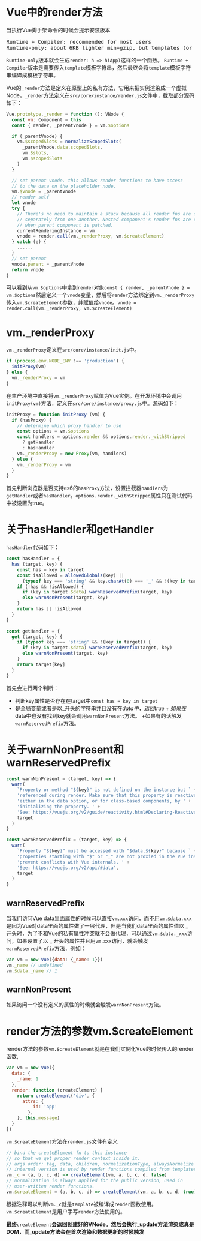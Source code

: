 # Vue中的render方法
当执行Vue脚手架命令的时候会提示安装版本
<pre>
Runtime + Compiler: recommended for most users
Runtime-only: about 6KB lighter min+gzip, but templates (or any Vue-specific HTML) are ONLY allowed in .vue files - render functions are required elsewhere
</pre>
`Runtime-only`版本就会生成`render: h => h(App)`这样的一个函数。
`Runtime + Compiler`版本是需要传入`template`模板字符串，然后最终会将`template`模板字符串编译成模板字符串。

Vue的`_render`方法是定义在原型上的私有方法，它用来把实例渲染成一个虚拟Node，`_render`方法定义在`src/core/instance/render.js`文件中，截取部分源码如下：
```javascript
Vue.prototype._render = function (): VNode {
  const vm: Component = this
  const { render, _parentVnode } = vm.$options

  if (_parentVnode) {
    vm.$scopedSlots = normalizeScopedSlots(
      _parentVnode.data.scopedSlots,
      vm.$slots,
      vm.$scopedSlots
    )
  }

  // set parent vnode. this allows render functions to have access
  // to the data on the placeholder node.
  vm.$vnode = _parentVnode
  // render self
  let vnode
  try {
    // There's no need to maintain a stack because all render fns are called
    // separately from one another. Nested component's render fns are called
    // when parent component is patched.
    currentRenderingInstance = vm
    vnode = render.call(vm._renderProxy, vm.$createElement)
  } catch (e) {
    ......
  }
  // set parent
  vnode.parent = _parentVnode
  return vnode
}
```
可以看到从`vm.$options`中拿到`render`对象`const { render, _parentVnode } = vm.$options`然后定义一个`vnode`变量，然后将`render`方法绑定到`vm._renderProxy`传入`vm.$createElement`参数，并赋值给`vnode`。`vnode = render.call(vm._renderProxy, vm.$createElement)`

# vm._renderProxy
`vm._renderProxy`定义在`src/core/instance/init.js`中。
```javascript
if (process.env.NODE_ENV !== 'production') {
  initProxy(vm)
} else {
  vm._renderProxy = vm
}
```
在生产环境中直接将`vm._renderProxy`赋值为Vue实例。在开发环境中会调用`initProxy(vm)`方法，定义在`src/core/instance/proxy.js`中。源码如下：
```javascript
initProxy = function initProxy (vm) {
  if (hasProxy) {
    // determine which proxy handler to use
    const options = vm.$options
    const handlers = options.render && options.render._withStripped
      ? getHandler
      : hasHandler
    vm._renderProxy = new Proxy(vm, handlers)
  } else {
    vm._renderProxy = vm
  }
}
```
首先判断浏览器是否支持es6的`hasProxy`方法，设置拦截器`handlers`为`getHandler`或者`hasHandler`。`options.render._withStripped`属性只在测试代码中被设置为true。

# 关于hasHandler和getHandler

`hasHandler`代码如下：
```javascript
const hasHandler = {
  has (target, key) {
    const has = key in target
    const isAllowed = allowedGlobals(key) ||
      (typeof key === 'string' && key.charAt(0) === '_' && !(key in target.$data))
    if (!has && !isAllowed) {
      if (key in target.$data) warnReservedPrefix(target, key)
      else warnNonPresent(target, key)
    }
    return has || !isAllowed
  }
}

const getHandler = {
  get (target, key) {
    if (typeof key === 'string' && !(key in target)) {
      if (key in target.$data) warnReservedPrefix(target, key)
      else warnNonPresent(target, key)
    }
    return target[key]
  }
}
```
首先会进行两个判断：
* 判断key属性是否存在在target中`const has = key in target`
* 是全局变量或者是以_开头的字符串并且没有在$data中，返回true
  +如果在$data中也没有找到key就会调用`warnNonPresent`方法。
  +如果有的话触发`warnReservedPrefix`方法。

# 关于warnNonPresent和warnReservedPrefix
```javascript
const warnNonPresent = (target, key) => {
  warn(
    `Property or method "${key}" is not defined on the instance but ` +
    'referenced during render. Make sure that this property is reactive, ' +
    'either in the data option, or for class-based components, by ' +
    'initializing the property. ' +
    'See: https://vuejs.org/v2/guide/reactivity.html#Declaring-Reactive-Properties.',
    target
  )
}

const warnReservedPrefix = (target, key) => {
  warn(
    `Property "${key}" must be accessed with "$data.${key}" because ` +
    'properties starting with "$" or "_" are not proxied in the Vue instance to ' +
    'prevent conflicts with Vue internals. ' +
    'See: https://vuejs.org/v2/api/#data',
    target
  )
}
```
## warnReservedPrefix
当我们访问Vue data里面属性的时候可以直接`vm.xxx`访问，而不用`vm.$data.xxx`是因为Vue对data里面的属性做了一层代理，但是当我们data里面的属性值以 **_** 开头时，为了不和Vue的私有属性冲突就不会做代理，可以通过`vm.$data._xxx`访问，如果设置了以 **_** 开头的属性并且用`vm.xxx`访问，就会触发`warnReservedPrefix`方法，例如：
```javascript
var vm = new Vue({data: {_name: 1}})
vm._name // undefined
vm.$data._name // 1
```
## warnNonPresent
如果访问一个没有定义的属性的时候就会触发`warnNonPresent`方法。

# render方法的参数vm.$createElement
render方法的参数`vm.$createElement`就是在我们实例化Vue的时候传入的render函数,
```javascript
var vm = new Vue({
  data: {
    _name: 1
  },
  render: function (createElement) {
    return createElement('div', {
      attrs: {
          id: 'app'
        },
    }, this.message)
  }
})
```
`vm.$createElement`方法在`render.js`文件有定义
```javascript
// bind the createElement fn to this instance
// so that we get proper render context inside it.
// args order: tag, data, children, normalizationType, alwaysNormalize
// internal version is used by render functions compiled from templates
vm._c = (a, b, c, d) => createElement(vm, a, b, c, d, false)
// normalization is always applied for the public version, used in
// user-written render functions.
vm.$createElement = (a, b, c, d) => createElement(vm, a, b, c, d, true)
```
根据注释可以判断`vm._c`就是`template`被编译成`render`函数使用。
`vm.$createElement`是用户手写`render`方法使用的。

**最终**`createElement`**会返回创建好的VNode。然后会执行_update方法渲染成真是DOM，而_update方法会在首次渲染和数据更新的时候触发**

